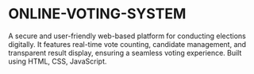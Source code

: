 # ONLINE-VOTING-SYSTEM
A secure and user-friendly web-based platform for conducting elections digitally. It features real-time vote counting, candidate management, and transparent result display, ensuring a seamless voting experience. Built using HTML, CSS, JavaScript.

